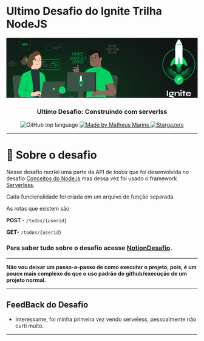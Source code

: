 # Ultimo Desafio do Ignite Trilha NodeJS

<img alt="Ignite" src="./assets/capa_ignite.png" />

<h3 align="center">
  Ultimo Desafio: Construindo com serverlss
</h3>

<p align="center">
  <img alt="GitHub top language" src="https://img.shields.io/github/languages/top/Mar0la/ignite-construindo-com-serverless
?style=flat">
  <a href="https://app.rocketseat.com.br/me/matheus-marins">
    <img alt="Made by Matheus Marins" src="https://img.shields.io/badge/mand%20by-matheus%20marins-darkgreen">
  </a>
  <a href="https://github.com/rocketseat-education/ignite-nodejs-serverless/stargazers">
      <img alt="Stargazers" src="https://img.shields.io/github/stars/rocketseat-education/ignite-nodejs-serverless?style=social">
    </a>
  </p>

---

# :rocket: Sobre o desafio

Nesse desafio recriei uma parte da API de *todos* que foi desenvolvida no desafio [Conceitos do Node.js](https://www.notion.so/59ccb235aecd43a6a06bf09a24e7ede8) mas dessa vez foi usado o framework [Serverless](https://www.serverless.com/).

Cada funcionalidade foi criada em um arquivo de função separada.

As rotas que existem são:

**POST -** `/todos/{userid}`

**GET-** `/todos/{userid}`

### **Para saber tudo sobre o desafio acesse [NotionDesafio](https://www.notion.so/Desafio-01-Construindo-com-serverless-1fdde2c717a94f7aa077e746cb077bec#43710864611c4079ad6428f2d9aa2213).**
 
---
**Não vou deixar um passo-a-passo de como executar o projeto, pois, é um pouco mais complexo do que o uso padrão do github/execução de um projeto normal.**

---


## FeedBack do Desafio
  - Interessante, foi minha primeira vez vendo serveless, pessoalmente não curti muito.
---




